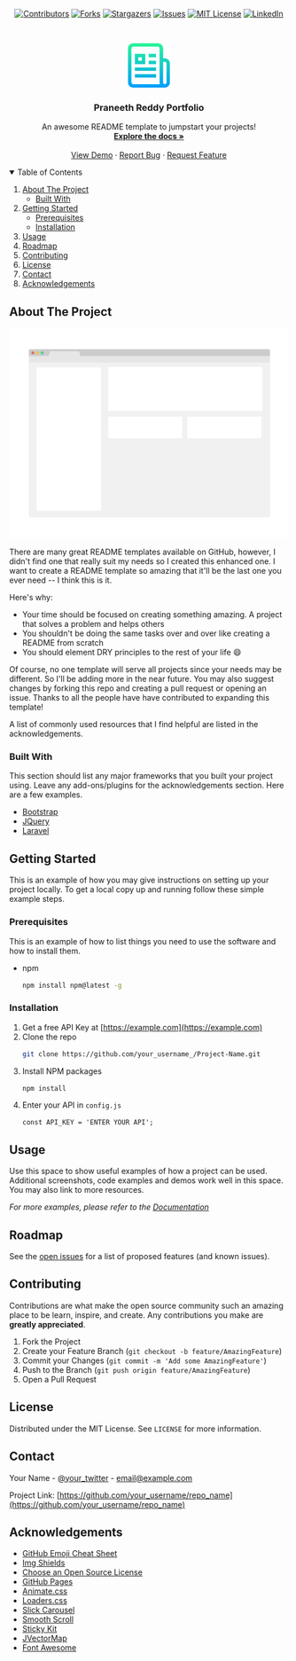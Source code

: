 <!-- PROJECT SHIELDS -->
<!--
*** I'm using markdown "reference style" links for readability.
*** Reference links are enclosed in brackets [ ] instead of parentheses ( ).
*** See the bottom of this document for the declaration of the reference variables
*** for contributors-url, forks-url, etc. This is an optional, concise syntax you may use.
*** https://www.markdownguide.org/basic-syntax/#reference-style-links
-->

<div style="text-align:center;">

[![Contributors][contributors-shield]][contributors-url]
[![Forks][forks-shield]][forks-url]
[![Stargazers][stars-shield]][stars-url]
[![Issues][issues-shield]][issues-url]
[![MIT License][license-shield]][license-url]
[![LinkedIn][linkedin-shield]][linkedin-url]

</div>

<!-- PROJECT LOGO -->
<br />
<p align="center">
  <a href="https://github.com/praneeth-rdy/praneeth-rdy.github.io">
    <img src="readme-images/logo.png" alt="Logo" width="80" height="80">
  </a>

  <h3 align="center">Praneeth Reddy Portfolio</h3>

  <p align="center">
    An awesome README template to jumpstart your projects!
    <br />
    <a href="https://github.com/praneeth-rdy/praneeth-rdy.github.io"><strong>Explore the docs »</strong></a>
    <br />
    <br />
    <a href="https://github.com/praneeth-rdy/praneeth-rdy.github.io">View Demo</a>
    ·
    <a href="https://github.com/praneeth-rdy/praneeth-rdy.github.io/issues">Report Bug</a>
    ·
    <a href="https://github.com/praneeth-rdy/praneeth-rdy.github.io/issues">Request Feature</a>
  </p>
</p>

<!-- TABLE OF CONTENTS -->
<details open="open">
  <summary>Table of Contents</summary>
  <ol>
    <li>
      <a href="#about-the-project">About The Project</a>
      <ul>
        <li><a href="#built-with">Built With</a></li>
      </ul>
    </li>
    <li>
      <a href="#getting-started">Getting Started</a>
      <ul>
        <li><a href="#prerequisites">Prerequisites</a></li>
        <li><a href="#installation">Installation</a></li>
      </ul>
    </li>
    <li><a href="#usage">Usage</a></li>
    <li><a href="#roadmap">Roadmap</a></li>
    <li><a href="#contributing">Contributing</a></li>
    <li><a href="#license">License</a></li>
    <li><a href="#contact">Contact</a></li>
    <li><a href="#acknowledgements">Acknowledgements</a></li>
  </ol>
</details>

<!-- ABOUT THE PROJECT -->

## About The Project

[![Product Name Screen Shot][product-screenshot]](https://example.com)

There are many great README templates available on GitHub, however, I didn't find one that really suit my needs so I created this enhanced one. I want to create a README template so amazing that it'll be the last one you ever need -- I think this is it.

Here's why:

- Your time should be focused on creating something amazing. A project that solves a problem and helps others
- You shouldn't be doing the same tasks over and over like creating a README from scratch
- You should element DRY principles to the rest of your life :smile:

Of course, no one template will serve all projects since your needs may be different. So I'll be adding more in the near future. You may also suggest changes by forking this repo and creating a pull request or opening an issue. Thanks to all the people have have contributed to expanding this template!

A list of commonly used resources that I find helpful are listed in the acknowledgements.

### Built With

This section should list any major frameworks that you built your project using. Leave any add-ons/plugins for the acknowledgements section. Here are a few examples.

- [Bootstrap](https://getbootstrap.com)
- [JQuery](https://jquery.com)
- [Laravel](https://laravel.com)

<!-- GETTING STARTED -->

## Getting Started

This is an example of how you may give instructions on setting up your project locally.
To get a local copy up and running follow these simple example steps.

### Prerequisites

This is an example of how to list things you need to use the software and how to install them.

- npm
  ```sh
  npm install npm@latest -g
  ```

### Installation

1. Get a free API Key at [https://example.com](https://example.com)
2. Clone the repo
   ```sh
   git clone https://github.com/your_username_/Project-Name.git
   ```
3. Install NPM packages
   ```sh
   npm install
   ```
4. Enter your API in `config.js`
   ```JS
   const API_KEY = 'ENTER YOUR API';
   ```

<!-- USAGE EXAMPLES -->

## Usage

Use this space to show useful examples of how a project can be used. Additional screenshots, code examples and demos work well in this space. You may also link to more resources.

_For more examples, please refer to the [Documentation](https://example.com)_

<!-- ROADMAP -->

## Roadmap

See the [open issues](https://github.com/praneeth-rdy/praneeth-rdy.github.io/issues) for a list of proposed features (and known issues).

<!-- CONTRIBUTING -->

## Contributing

Contributions are what make the open source community such an amazing place to be learn, inspire, and create. Any contributions you make are **greatly appreciated**.

1. Fork the Project
2. Create your Feature Branch (`git checkout -b feature/AmazingFeature`)
3. Commit your Changes (`git commit -m 'Add some AmazingFeature'`)
4. Push to the Branch (`git push origin feature/AmazingFeature`)
5. Open a Pull Request

<!-- LICENSE -->

## License

Distributed under the MIT License. See `LICENSE` for more information.

<!-- CONTACT -->

## Contact

Your Name - [@your_twitter](https://twitter.com/your_username) - email@example.com

Project Link: [https://github.com/your_username/repo_name](https://github.com/your_username/repo_name)

<!-- ACKNOWLEDGEMENTS -->

## Acknowledgements

- [GitHub Emoji Cheat Sheet](https://www.webpagefx.com/tools/emoji-cheat-sheet)
- [Img Shields](https://shields.io)
- [Choose an Open Source License](https://choosealicense.com)
- [GitHub Pages](https://pages.github.com)
- [Animate.css](https://daneden.github.io/animate.css)
- [Loaders.css](https://connoratherton.com/loaders)
- [Slick Carousel](https://kenwheeler.github.io/slick)
- [Smooth Scroll](https://github.com/cferdinandi/smooth-scroll)
- [Sticky Kit](http://leafo.net/sticky-kit)
- [JVectorMap](http://jvectormap.com)
- [Font Awesome](https://fontawesome.com)

<!-- MARKDOWN LINKS & IMAGES -->
<!-- https://www.markdownguide.org/basic-syntax/#reference-style-links -->

[contributors-shield]: https://img.shields.io/github/contributors/praneeth-rdy/praneeth-rdy.github.io
[contributors-url]: https://github.com/praneeth-rdy/praneeth-rdy.github.io/graphs/contributors
[forks-shield]: https://img.shields.io/github/forks/praneeth-rdy/praneeth-rdy.github.io
[forks-url]: https://github.com/praneeth-rdy/praneeth-rdy.github.io/network/members
[stars-shield]: https://img.shields.io/github/stars/praneeth-rdy/praneeth-rdy.github.io
[stars-url]: https://github.com/praneeth-rdy/praneeth-rdy.github.io/stargazers
[issues-shield]: https://img.shields.io/github/issues/praneeth-rdy/praneeth-rdy.github.io
[issues-url]: https://github.com/praneeth-rdy/praneeth-rdy.github.io/issues
[license-shield]: https://img.shields.io/github/license/praneeth-rdy/praneeth-rdy.github.io
[license-url]: https://github.com/praneeth-rdy/praneeth-rdy.github.io/blob/master/LICENSE.txt
[linkedin-shield]: https://img.shields.io/badge/-LinkedIn-black?logo=linkedin&colorB=555
[linkedin-url]: https://linkedin.com/in/praneeth-
[product-screenshot]: readme-images/screenshot.png
